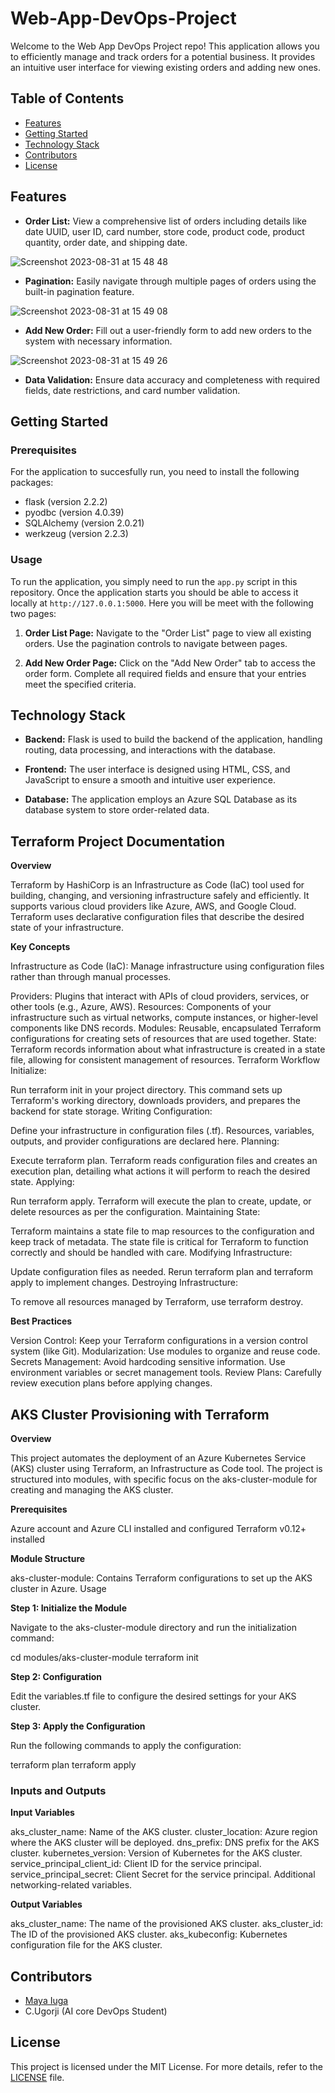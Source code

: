 # Web-App-DevOps-Project

Welcome to the Web App DevOps Project repo! This application allows you to efficiently manage and track orders for a potential business. It provides an intuitive user interface for viewing existing orders and adding new ones.

## Table of Contents

- [Features](#features)
- [Getting Started](#getting-started)
- [Technology Stack](#technology-stack)
- [Contributors](#contributors)
- [License](#license)

## Features

- **Order List:** View a comprehensive list of orders including details like date UUID, user ID, card number, store code, product code, product quantity, order date, and shipping date.
  
![Screenshot 2023-08-31 at 15 48 48](https://github.com/maya-a-iuga/Web-App-DevOps-Project/assets/104773240/3a3bae88-9224-4755-bf62-567beb7bf692)

- **Pagination:** Easily navigate through multiple pages of orders using the built-in pagination feature.
  
![Screenshot 2023-08-31 at 15 49 08](https://github.com/maya-a-iuga/Web-App-DevOps-Project/assets/104773240/d92a045d-b568-4695-b2b9-986874b4ed5a)

- **Add New Order:** Fill out a user-friendly form to add new orders to the system with necessary information.
  
![Screenshot 2023-08-31 at 15 49 26](https://github.com/maya-a-iuga/Web-App-DevOps-Project/assets/104773240/83236d79-6212-4fc3-afa3-3cee88354b1a)

- **Data Validation:** Ensure data accuracy and completeness with required fields, date restrictions, and card number validation.

## Getting Started

### Prerequisites

For the application to succesfully run, you need to install the following packages:

- flask (version 2.2.2)
- pyodbc (version 4.0.39)
- SQLAlchemy (version 2.0.21)
- werkzeug (version 2.2.3)

### Usage

To run the application, you simply need to run the `app.py` script in this repository. Once the application starts you should be able to access it locally at `http://127.0.0.1:5000`. Here you will be meet with the following two pages:

1. **Order List Page:** Navigate to the "Order List" page to view all existing orders. Use the pagination controls to navigate between pages.

2. **Add New Order Page:** Click on the "Add New Order" tab to access the order form. Complete all required fields and ensure that your entries meet the specified criteria.

## Technology Stack

- **Backend:** Flask is used to build the backend of the application, handling routing, data processing, and interactions with the database.

- **Frontend:** The user interface is designed using HTML, CSS, and JavaScript to ensure a smooth and intuitive user experience.

- **Database:** The application employs an Azure SQL Database as its database system to store order-related data.

   

## Terraform Project Documentation

**Overview**  

Terraform by HashiCorp is an Infrastructure as Code (IaC) tool used for building, changing, and versioning infrastructure safely and efficiently. It supports various cloud providers like Azure, AWS, and Google Cloud. Terraform uses declarative configuration files that describe the desired state of your infrastructure.

**Key Concepts**  

Infrastructure as Code (IaC): Manage infrastructure using configuration files rather than through manual processes.

Providers: Plugins that interact with APIs of cloud providers, services, or other tools (e.g., Azure, AWS).
Resources: Components of your infrastructure such as virtual networks, compute instances, or higher-level components like DNS records.
Modules: Reusable, encapsulated Terraform configurations for creating sets of resources that are used together.
State: Terraform records information about what infrastructure is created in a state file, allowing for consistent management of resources.
Terraform Workflow
Initialize:

Run terraform init in your project directory.
This command sets up Terraform's working directory, downloads providers, and prepares the backend for state storage.
Writing Configuration:

Define your infrastructure in configuration files (.tf).
Resources, variables, outputs, and provider configurations are declared here.
Planning:

Execute terraform plan.
Terraform reads configuration files and creates an execution plan, detailing what actions it will perform to reach the desired state.
Applying:

Run terraform apply.
Terraform will execute the plan to create, update, or delete resources as per the configuration.
Maintaining State:

Terraform maintains a state file to map resources to the configuration and keep track of metadata.
The state file is critical for Terraform to function correctly and should be handled with care.
Modifying Infrastructure:

Update configuration files as needed.
Rerun terraform plan and terraform apply to implement changes.
Destroying Infrastructure:

To remove all resources managed by Terraform, use terraform destroy.

**Best Practices**  

Version Control: Keep your Terraform configurations in a version control system (like Git).
Modularization: Use modules to organize and reuse code.
Secrets Management: Avoid hardcoding sensitive information. Use environment variables or secret management tools.
Review Plans: Carefully review execution plans before applying changes.


## AKS Cluster Provisioning with Terraform

**Overview**

This project automates the deployment of an Azure Kubernetes Service (AKS) cluster using Terraform, an Infrastructure as Code tool. The project is structured into modules, with specific focus on the aks-cluster-module for creating and managing the AKS cluster.

**Prerequisites**  

Azure account and Azure CLI installed and configured
Terraform v0.12+ installed  

**Module Structure**  

aks-cluster-module: Contains Terraform configurations to set up the AKS cluster in Azure.
Usage

**Step 1: Initialize the Module**   

Navigate to the aks-cluster-module directory and run the initialization command:

cd modules/aks-cluster-module
terraform init 

**Step 2: Configuration**  

Edit the variables.tf file to configure the desired settings for your AKS cluster.

**Step 3: Apply the Configuration**  

Run the following commands to apply the configuration:

terraform plan
terraform apply

### Inputs and Outputs

**Input Variables**  

aks_cluster_name: Name of the AKS cluster.
cluster_location: Azure region where the AKS cluster will be deployed.
dns_prefix: DNS prefix for the AKS cluster.
kubernetes_version: Version of Kubernetes for the AKS cluster.
service_principal_client_id: Client ID for the service principal.
service_principal_secret: Client Secret for the service principal.
Additional networking-related variables.  

**Output Variables**  

aks_cluster_name: The name of the provisioned AKS cluster.
aks_cluster_id: The ID of the provisioned AKS cluster.
aks_kubeconfig: Kubernetes configuration file for the AKS cluster.





## Contributors 

- [Maya Iuga]([https://github.com/yourusername](https://github.com/maya-a-iuga))
- C.Ugorji (AI core DevOps Student)

## License

This project is licensed under the MIT License. For more details, refer to the [LICENSE](LICENSE) file.
